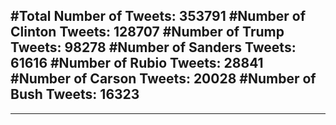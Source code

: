 #Total Number of Tweets: 353791 
#Number of Clinton Tweets: 128707
#Number of Trump Tweets: 98278
#Number of Sanders Tweets: 61616
#Number of Rubio Tweets: 28841
#Number of Carson Tweets: 20028
#Number of Bush Tweets: 16323
---
---
